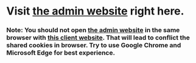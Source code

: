 # Visit [the admin website](https://owwi-ecomerce-admin.netlify.app/) right here.

### Note: You should not open [the admin website](https://owwi-ecomerce-admin.netlify.app/) in the same browser with [this client website](https://owwi-ecomerce.netlify.app/). That will lead to conflict the shared cookies in browser. Try to use Google Chrome and Microsoft Edge for best experience.
